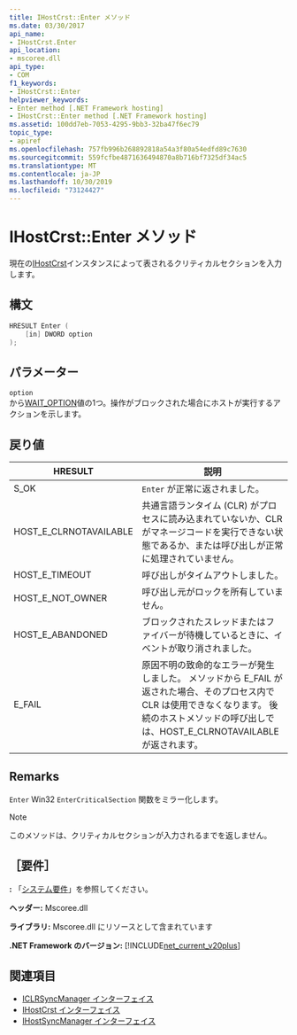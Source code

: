 ```yaml
---
title: IHostCrst::Enter メソッド
ms.date: 03/30/2017
api_name:
- IHostCrst.Enter
api_location:
- mscoree.dll
api_type:
- COM
f1_keywords:
- IHostCrst::Enter
helpviewer_keywords:
- Enter method [.NET Framework hosting]
- IHostCrst::Enter method [.NET Framework hosting]
ms.assetid: 100dd7eb-7053-4295-9bb3-32ba47f6ec79
topic_type:
- apiref
ms.openlocfilehash: 757fb996b268892818a54a3f80a54edfd89c7630
ms.sourcegitcommit: 559fcfbe4871636494870a8b716bf7325df34ac5
ms.translationtype: MT
ms.contentlocale: ja-JP
ms.lasthandoff: 10/30/2019
ms.locfileid: "73124427"
---
```

# <a name="ihostcrstenter-method"></a>IHostCrst::Enter メソッド
現在の[IHostCrst](../../../../docs/framework/unmanaged-api/hosting/ihostcrst-interface.md)インスタンスによって表されるクリティカルセクションを入力します。  
  
## <a name="syntax"></a>構文  
  
```cpp  
HRESULT Enter (  
    [in] DWORD option  
);  
```  
  
## <a name="parameters"></a>パラメーター  
 `option`  
 から[WAIT_OPTION](../../../../docs/framework/unmanaged-api/hosting/wait-option-enumeration.md)値の1つ。操作がブロックされた場合にホストが実行するアクションを示します。  
  
## <a name="return-value"></a>戻り値  
  
|HRESULT|説明|  
|-------------|-----------------|  
|S_OK|`Enter` が正常に返されました。|  
|HOST_E_CLRNOTAVAILABLE|共通言語ランタイム (CLR) がプロセスに読み込まれていないか、CLR がマネージコードを実行できない状態であるか、または呼び出しが正常に処理されていません。|  
|HOST_E_TIMEOUT|呼び出しがタイムアウトしました。|  
|HOST_E_NOT_OWNER|呼び出し元がロックを所有していません。|  
|HOST_E_ABANDONED|ブロックされたスレッドまたはファイバーが待機しているときに、イベントが取り消されました。|  
|E_FAIL|原因不明の致命的なエラーが発生しました。 メソッドから E_FAIL が返された場合、そのプロセス内で CLR は使用できなくなります。 後続のホストメソッドの呼び出しでは、HOST_E_CLRNOTAVAILABLE が返されます。|  
  
## <a name="remarks"></a>Remarks  
 `Enter` Win32 `EnterCriticalSection` 関数をミラー化します。  
  
> [!NOTE]
> このメソッドは、クリティカルセクションが入力されるまでを返しません。  
  
## <a name="requirements"></a>［要件］  
 **:** 「[システム要件](../../../../docs/framework/get-started/system-requirements.md)」を参照してください。  
  
 **ヘッダー:** Mscoree.dll  
  
 **ライブラリ:** Mscoree.dll にリソースとして含まれています  
  
 **.NET Framework のバージョン:** [!INCLUDE[net_current_v20plus](../../../../includes/net-current-v20plus-md.md)]  
  
## <a name="see-also"></a>関連項目

- [ICLRSyncManager インターフェイス](../../../../docs/framework/unmanaged-api/hosting/iclrsyncmanager-interface.md)
- [IHostCrst インターフェイス](../../../../docs/framework/unmanaged-api/hosting/ihostcrst-interface.md)
- [IHostSyncManager インターフェイス](../../../../docs/framework/unmanaged-api/hosting/ihostsyncmanager-interface.md)
